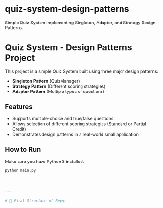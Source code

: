 # quiz-system-design-patterns
Simple Quiz System implementing Singleton, Adapter, and Strategy Design Patterns.
# Quiz System - Design Patterns Project

This project is a simple Quiz System built using three major design patterns:

- **Singleton Pattern** (QuizManager)
- **Strategy Pattern** (Different scoring strategies)
- **Adapter Pattern** (Multiple types of questions)

## Features
- Supports multiple-choice and true/false questions
- Allows selection of different scoring strategies (Standard or Partial Credit)
- Demonstrates design patterns in a real-world small application

## How to Run
Make sure you have Python 3 installed.

```bash
python main.py




---

# 📄 Final Structure of Repo:

